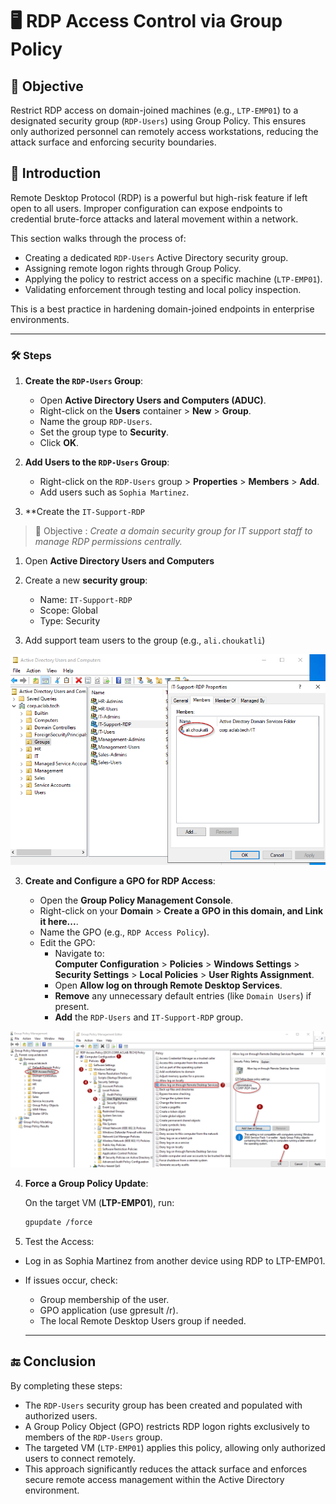 # 🖥️ RDP Access Control via Group Policy

## 🎯 Objective

Restrict RDP access on domain-joined machines (e.g., `LTP-EMP01`) to a designated security group (`RDP-Users`) using Group Policy. This ensures only authorized personnel can remotely access workstations, reducing the attack surface and enforcing security boundaries.

## 📝 Introduction

Remote Desktop Protocol (RDP) is a powerful but high-risk feature if left open to all users. Improper configuration can expose endpoints to credential brute-force attacks and lateral movement within a network.

This section walks through the process of:
- Creating a dedicated `RDP-Users` Active Directory security group.
- Assigning remote logon rights through Group Policy.
- Applying the policy to restrict access on a specific machine (`LTP-EMP01`).
- Validating enforcement through testing and local policy inspection.

This is a best practice in hardening domain-joined endpoints in enterprise environments.

---

### 🛠️ Steps

1. **Create the `RDP-Users` Group**:

   - Open **Active Directory Users and Computers (ADUC)**.
   - Right-click on the **Users** container > **New** > **Group**.
   - Name the group `RDP-Users`.
   - Set the group type to **Security**.
   - Click **OK**.

2. **Add Users to the `RDP-Users` Group**:

   - Right-click on the `RDP-Users` group > **Properties** > **Members** > **Add**.
   - Add users such as `Sophia Martinez`.
  

3. **Create the `IT-Support-RDP`
> 🎯 Objective : *Create a domain security group for IT support staff to manage RDP permissions centrally.*

1. Open **Active Directory Users and Computers**
2. Create a new **security group**:

   * Name: `IT-Support-RDP`
   * Scope: Global
   * Type: Security

4. Add support team users to the group (e.g., `ali.choukatli`)

![RDP-Member](https://github.com/AliChoukatli/CyberShield-Enterprise/blob/main/Screenshots/Phase%20%203/RDP_groupe.png)

3. **Create and Configure a GPO for RDP Access**:

   - Open the **Group Policy Management Console**.
   - Right-click on your **Domain** > **Create a GPO in this domain, and Link it here...**.
   - Name the GPO (e.g., `RDP Access Policy`).
   - Edit the GPO:
     - Navigate to:  
       **Computer Configuration** > **Policies** > **Windows Settings** >  
       **Security Settings** > **Local Policies** > **User Rights Assignment**.
     - Open **Allow log on through Remote Desktop Services**.
     - **Remove** any unnecessary default entries (like `Domain Users`) if present.
     - **Add** the `RDP-Users` and  `IT-Support-RDP` group.
    
  ![RDP-policy](https://github.com/AliChoukatli/CyberShield-Enterprise/blob/main/Screenshots/Phase%202/RDP-policy.png)

4. **Force a Group Policy Update**:

   On the target VM (**LTP-EMP01**), run:

   ```bash
   gpupdate /force
   ```

5. Test the Access:

 - Log in as Sophia Martinez from another device using RDP to LTP-EMP01.
   
 - If issues occur, check:
   - Group membership of the user.
   - GPO application (use gpresult /r).
   - The local Remote Desktop Users group if needed.
  
   ---

## 🔚 Conclusion

By completing these steps:

- The `RDP-Users` security group has been created and populated with authorized users.
- A Group Policy Object (GPO) restricts RDP logon rights exclusively to members of the `RDP-Users` group.
- The targeted VM (`LTP-EMP01`) applies this policy, allowing only authorized users to connect remotely.
- This approach significantly reduces the attack surface and enforces secure remote access management within the Active Directory environment. 
